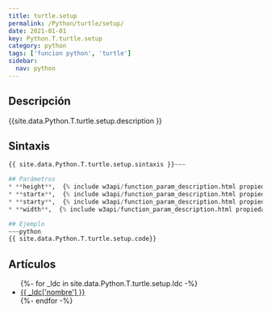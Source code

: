 ```yaml
---
title: turtle.setup
permalink: /Python/turtle/setup/
date: 2021-01-01
key: Python.T.turtle.setup
category: python
tags: ['funcion python', 'turtle']
sidebar: 
  nav: python
---
```


## Descripción
{{site.data.Python.T.turtle.setup.description }}

## Sintaxis
~~~python
{{ site.data.Python.T.turtle.setup.sintaxis }}~~~

## Parámetros
* **height**,  {% include w3api/function_param_description.html propiedad=site.data.Python.T.turtle.setup valor="height" %}
* **startx**,  {% include w3api/function_param_description.html propiedad=site.data.Python.T.turtle.setup valor="startx" %}
* **starty**,  {% include w3api/function_param_description.html propiedad=site.data.Python.T.turtle.setup valor="starty" %}
* **width**,  {% include w3api/function_param_description.html propiedad=site.data.Python.T.turtle.setup valor="width" %}

## Ejemplo
~~~python
{{ site.data.Python.T.turtle.setup.code}}
~~~

## Artículos
<ul>
{%- for _ldc in site.data.Python.T.turtle.setup.ldc -%}
   <li>
       <a href="{{_ldc['url'] }}">{{ _ldc['nombre'] }}</a>
   </li>
{%- endfor -%}
</ul>
